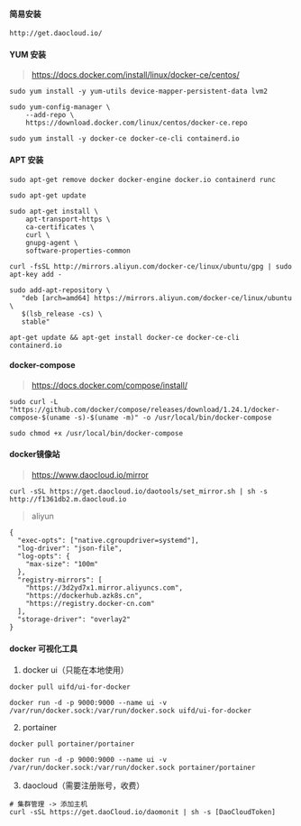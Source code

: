 #### 简易安装

```
http://get.daocloud.io/
```

#### YUM 安装

> https://docs.docker.com/install/linux/docker-ce/centos/

```shell
sudo yum install -y yum-utils device-mapper-persistent-data lvm2
  
sudo yum-config-manager \
    --add-repo \
    https://download.docker.com/linux/centos/docker-ce.repo
    
sudo yum install -y docker-ce docker-ce-cli containerd.io
```

#### APT 安装

```
sudo apt-get remove docker docker-engine docker.io containerd runc

sudo apt-get update

sudo apt-get install \
    apt-transport-https \
    ca-certificates \
    curl \
    gnupg-agent \
    software-properties-common

curl -fsSL http://mirrors.aliyun.com/docker-ce/linux/ubuntu/gpg | sudo apt-key add -

sudo add-apt-repository \
   "deb [arch=amd64] https://mirrors.aliyun.com/docker-ce/linux/ubuntu \
   $(lsb_release -cs) \
   stable"

apt-get update && apt-get install docker-ce docker-ce-cli containerd.io
```

#### docker-compose

> https://docs.docker.com/compose/install/

```shell
sudo curl -L "https://github.com/docker/compose/releases/download/1.24.1/docker-compose-$(uname -s)-$(uname -m)" -o /usr/local/bin/docker-compose

sudo chmod +x /usr/local/bin/docker-compose
```

#### docker镜像站

> https://www.daocloud.io/mirror

```shell
curl -sSL https://get.daocloud.io/daotools/set_mirror.sh | sh -s http://f1361db2.m.daocloud.io
```

> aliyun

```
{
  "exec-opts": ["native.cgroupdriver=systemd"],
  "log-driver": "json-file",
  "log-opts": {
    "max-size": "100m"
  },
  "registry-mirrors": [
    "https://3d2yd7x1.mirror.aliyuncs.com",
    "https://dockerhub.azk8s.cn",
    "https://registry.docker-cn.com"
  ],
  "storage-driver": "overlay2"
}
```

#### docker 可视化工具

1. docker ui（只能在本地使用）

```shell
docker pull uifd/ui-for-docker

docker run -d -p 9000:9000 --name ui -v /var/run/docker.sock:/var/run/docker.sock uifd/ui-for-docker
```

2. portainer

```shell
docker pull portainer/portainer

docker run -d -p 9000:9000 --name ui -v /var/run/docker.sock:/var/run/docker.sock portainer/portainer
```

3. daocloud（需要注册账号，收费）

```shell
# 集群管理 -> 添加主机
curl -sSL https://get.daoCloud.io/daomonit | sh -s [DaoCloudToken]
```


